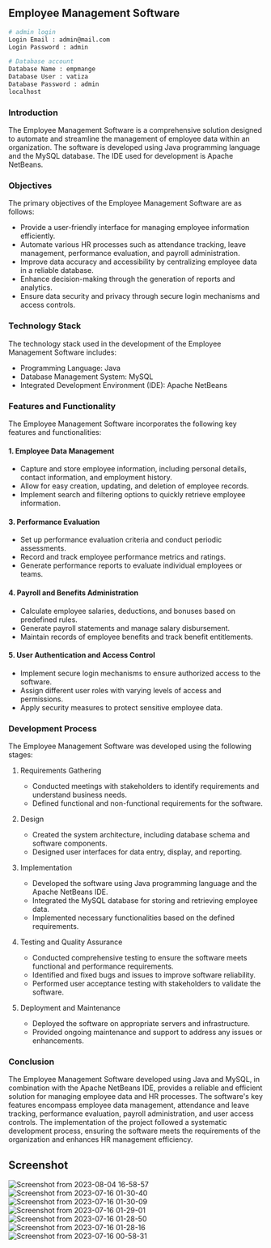 ﻿
## Employee Management Software
```bash
# admin login
Login Email : admin@mail.com
Login Password : admin
 ```
```bash
# Database account
Database Name : empmange
Database User : vatiza
Database Password : admin
localhost 
```



### Introduction

The Employee Management Software is a comprehensive solution designed to automate and streamline the management of employee data within an organization. The software is developed using Java programming language and the MySQL database. The IDE used for development is Apache NetBeans.

### Objectives

The primary objectives of the Employee Management Software are as follows:

-   Provide a user-friendly interface for managing employee information efficiently.
-   Automate various HR processes such as attendance tracking, leave management, performance evaluation, and payroll administration.
-   Improve data accuracy and accessibility by centralizing employee data in a reliable database.
-   Enhance decision-making through the generation of reports and analytics.
-   Ensure data security and privacy through secure login mechanisms and access controls.

### Technology Stack

The technology stack used in the development of the Employee Management Software includes:

-   Programming Language: Java
-   Database Management System: MySQL
-   Integrated Development Environment (IDE): Apache NetBeans

### Features and Functionality

The Employee Management Software incorporates the following key features and functionalities:

#### 1. Employee Data Management

-   Capture and store employee information, including personal details, contact information, and employment history.
-   Allow for easy creation, updating, and deletion of employee records.
-   Implement search and filtering options to quickly retrieve employee information.
#### 3. Performance Evaluation

-   Set up performance evaluation criteria and conduct periodic assessments.
-   Record and track employee performance metrics and ratings.
-   Generate performance reports to evaluate individual employees or teams.

#### 4. Payroll and Benefits Administration

-   Calculate employee salaries, deductions, and bonuses based on predefined rules.
-   Generate payroll statements and manage salary disbursement.
-   Maintain records of employee benefits and track benefit entitlements.

#### 5. User Authentication and Access Control

-   Implement secure login mechanisms to ensure authorized access to the software.
-   Assign different user roles with varying levels of access and permissions.
-   Apply security measures to protect sensitive employee data.

### Development Process

The Employee Management Software was developed using the following stages:

1.  Requirements Gathering
    
    -   Conducted meetings with stakeholders to identify requirements and understand business needs.
    -   Defined functional and non-functional requirements for the software.
2.  Design
    
    -   Created the system architecture, including database schema and software components.
    -   Designed user interfaces for data entry, display, and reporting.
3.  Implementation
    
    -   Developed the software using Java programming language and the Apache NetBeans IDE.
    -   Integrated the MySQL database for storing and retrieving employee data.
    -   Implemented necessary functionalities based on the defined requirements.
4.  Testing and Quality Assurance
    
    -   Conducted comprehensive testing to ensure the software meets functional and performance requirements.
    -   Identified and fixed bugs and issues to improve software reliability.
    -   Performed user acceptance testing with stakeholders to validate the software.
5.  Deployment and Maintenance
    
    -   Deployed the software on appropriate servers and infrastructure.
    -   Provided ongoing maintenance and support to address any issues or enhancements.

### Conclusion

The Employee Management Software developed using Java and MySQL, in combination with the Apache NetBeans IDE, provides a reliable and efficient solution for managing employee data and HR processes. The software's key features encompass employee data management, attendance and leave tracking, performance evaluation, payroll administration, and user access controls. The implementation of the project followed a systematic development process, ensuring the software meets the requirements of the organization and enhances HR management efficiency.

## Screenshot



![Screenshot from 2023-08-04 16-58-57](https://github.com/vatiza/EmployeeManagementSystem/assets/31613147/c461b2a9-ad35-4e87-915f-46755a9d507f)
![Screenshot from 2023-07-16 01-30-40](https://github.com/vatiza/EmployeeManagementSystem/assets/31613147/bd649423-0f3e-4747-9190-aa8964fb08dd)
![Screenshot from 2023-07-16 01-30-09](https://github.com/vatiza/EmployeeManagementSystem/assets/31613147/f8c20cdd-e06e-46ac-b504-45d87395512d)
![Screenshot from 2023-07-16 01-29-01](https://github.com/vatiza/EmployeeManagementSystem/assets/31613147/8b39bfa3-9522-42fb-8027-e39fa61486aa)
![Screenshot from 2023-07-16 01-28-50](https://github.com/vatiza/EmployeeManagementSystem/assets/31613147/61b7deed-d5fd-4420-8341-4f0705e20be6)
![Screenshot from 2023-07-16 01-28-16](https://github.com/vatiza/EmployeeManagementSystem/assets/31613147/2de3da74-6d29-4c83-ab96-311a027799c4)
![Screenshot from 2023-07-16 00-58-31](https://github.com/vatiza/EmployeeManagementSystem/assets/31613147/12aeb6cd-8f0e-4284-9f76-970223244ee1)








